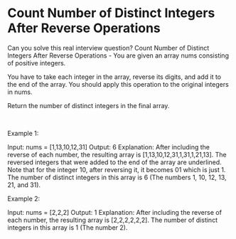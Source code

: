 # Count Number of Distinct Integers After Reverse Operations

Can you solve this real interview question? Count Number of Distinct Integers After Reverse Operations - You are given an array nums consisting of positive integers.

You have to take each integer in the array, reverse its digits, and add it to the end of the array. You should apply this operation to the original integers in nums.

Return the number of distinct integers in the final array.

 

Example 1:


Input: nums = [1,13,10,12,31]
Output: 6
Explanation: After including the reverse of each number, the resulting array is [1,13,10,12,31,1,31,1,21,13].
The reversed integers that were added to the end of the array are underlined. Note that for the integer 10, after reversing it, it becomes 01 which is just 1.
The number of distinct integers in this array is 6 (The numbers 1, 10, 12, 13, 21, and 31).

Example 2:


Input: nums = [2,2,2]
Output: 1
Explanation: After including the reverse of each number, the resulting array is [2,2,2,2,2,2].
The number of distinct integers in this array is 1 (The number 2).